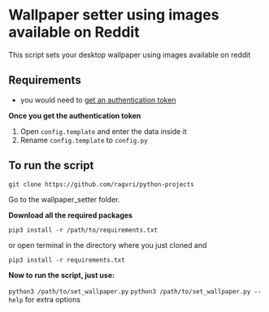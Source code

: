 # Wallpaper setter using images available on Reddit

This script sets your desktop wallpaper using images available on reddit

## Requirements
* you would need to [get an authentication token](https://praw.readthedocs.io/en/latest/getting_started/authentication.html#oauth)

**Once you get the authentication token**

1) Open `config.template` and enter the data inside it
2) Rename `config.template` to `config.py`



## To run the script

`git clone https://github.com/ragvri/python-projects`

Go to the wallpaper_setter folder.

**Download all the required packages**

`pip3 install -r /path/to/requirements.txt` 

or open terminal in the directory where you just cloned and

`pip3 install -r requirements.txt`

**Now to run the script, just use:**

`python3 /path/to/set_wallpaper.py`
`python3 /path/to/set_wallpaper.py --help` for extra options


    



